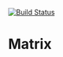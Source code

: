 [![Build Status](https://travis-ci.com/vancitylana/Matrix.svg?branch=main)](https://travis-ci.com/vancitylana/Matrix)

# Matrix
